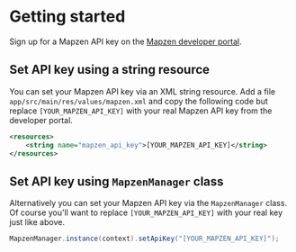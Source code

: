 # Getting started

Sign up for a Mapzen API key on the [Mapzen developer portal](https://mapzen.com/developers).

## Set API key using a string resource

You can set your Mapzen API key via an XML string resource. Add a file `app/src/main/res/values/mapzen.xml` and copy the following code but replace `[YOUR_MAPZEN_API_KEY]` with your real Mapzen API key from the developer portal.

```xml
<resources>
    <string name="mapzen_api_key">[YOUR_MAPZEN_API_KEY]</string>
</resources>
```

## Set API key using `MapzenManager` class

Alternatively you can set your Mapzen API key via the `MapzenManager` class. Of course you'll want to replace `[YOUR_MAPZEN_API_KEY]` with your real key just like above.

```java
MapzenManager.instance(context).setApiKey("[YOUR_MAPZEN_API_KEY]");
```
